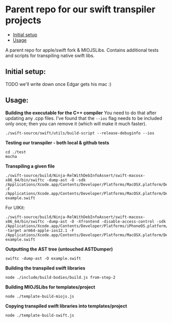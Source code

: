 # Parent repo for our swift transpiler projects

* [Initial setup](#initial-setup)
* [Usage](#usage)

A parent repo for apple/swift fork & MIOJSLibs. Contains additional tests and scripts for transpiling native swift libs.

## **Initial setup:**

TODO we'll write down once Edgar gets his mac :)

## **Usage:**

**Building the executable for the C++ compiler**
You need to do that after updating any .cpp files.
I've found that the `--ios` flag needs to be included only once; then you can remove it (which will make it much faster).
```
./swift-source/swift/utils/build-script --release-debuginfo --ios
```

**Testing our transpiler - both local & github tests**
```
cd ./test
mocha
```

**Transpiling a given file**
```
./swift-source/build/Ninja-RelWithDebInfoAssert/swift-macosx-x86_64/bin/swiftc -dump-ast -O -sdk /Applications/Xcode.app/Contents/Developer/Platforms/MacOSX.platform/Developer/SDKs/MacOSX10.14.sdk -F /Applications/Xcode.app/Contents/Developer/Platforms/MacOSX.platform/Developer/Library/Frameworks example.swift
```
For UIKit:
```
./swift-source/build/Ninja-RelWithDebInfoAssert/swift-macosx-x86_64/bin/swiftc -dump-ast -O -Xfrontend -disable-access-control -sdk /Applications/Xcode.app/Contents/Developer/Platforms/iPhoneOS.platform/Developer/SDKs/iPhoneOS12.1.sdk -target arm64-apple-ios12.1 -F /Applications/Xcode.app/Contents/Developer/Platforms/MacOSX.platform/Developer/Library/Frameworks example.swift
```

**Outputting the AST tree (untouched ASTDumper)**
```
swiftc -dump-ast -O example.swift
```

**Building the transpiled swift libraries**
```
node ./include/build-bodies/build.js from-step-2
```

**Building MIOJSLibs for templates/project**
```
node ./template-build-miojs.js
```

**Copying transpiled swift libraries into templates/project**
```
node ./template-build-swift.js
```